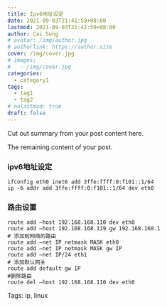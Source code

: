 ```yaml
---
title: Ipv6地址设定
date: 2021-09-03T21:41:59+08:00
lastmod: 2021-09-03T21:41:59+08:00
author: Cai Song
# avatar: /img/author.jpg
# authorlink: https://author.site
cover: /img/cover.jpg
# images:
#   - /img/cover.jpg
categories:
  - category1
tags:
  - tag1
  - tag2
# nolastmod: true
draft: false
---
```


Cut out summary from your post content here.

<!--more-->

The remaining content of your post.
### ipv6地址设定

```shell
ifconfig eth0 inet6 add 3ffe:ffff:0:f101::1/64 
ip -6 addr add 3ffe:ffff:0:f101::1/64 dev eth0 
```
### 路由设置
```shell
route add –host 192.168.168.110 dev eth0
route add –host 192.168.168.119 gw 192.168.168.1
# 添加到网络的路由
route add –net IP netmask MASK eth0
route add –net IP netmask MASK gw IP
route add –net IP/24 eth1
# 添加默认网关
route add default gw IP
#删除路由
route del –host 192.168.168.110 dev eth0
```

Tags:
  ip, linux